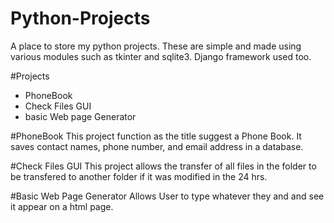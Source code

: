 # Python-Projects
A place to store my python projects. These are simple and made using various modules such as tkinter and sqlite3. Django framework used too.

#Projects
- PhoneBook 
- Check Files GUI 
- basic Web page Generator



#PhoneBook 
This project function as the title suggest a Phone Book. It saves contact names, phone number, and email address in a database. 

#Check Files GUI 
This project allows the transfer of all files in the folder to be transfered to another folder if it was modified in the 24 hrs.

#Basic Web Page Generator 
Allows User to type whatever they and and see it appear on a html page. 


